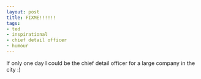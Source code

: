```yaml
---
layout: post
title: FIXME!!!!!!
tags:
- ted
- inspirational
- chief detail officer
- humour
---
```


If only one day I could be the chief detail officer for a large company in the
city :)
